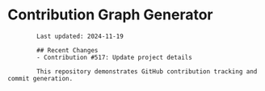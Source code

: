 # Contribution Graph Generator
            
            Last updated: 2024-11-19
            
            ## Recent Changes
            - Contribution #517: Update project details
            
            This repository demonstrates GitHub contribution tracking and commit generation.
        
